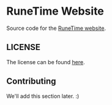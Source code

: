 # RuneTime Website

Source code for the [RuneTime website](http://runetime.com).


## LICENSE

The license can be found [here](https://github.com/runetime/website/blob/master/LICENSE).


## Contributing

We'll add this section later. :)